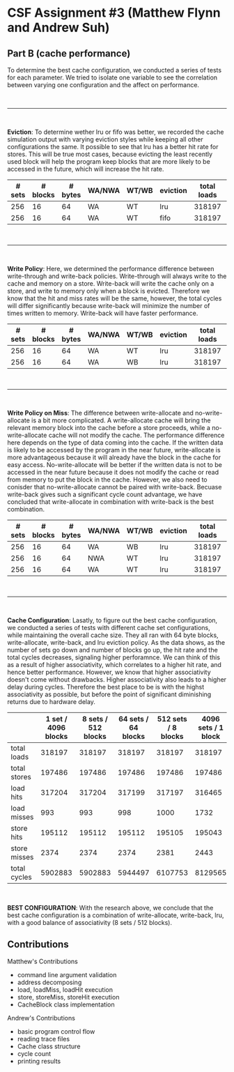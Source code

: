 # CSF Assignment #3 (Matthew Flynn and Andrew Suh)

## **Part B (cache performance)**

To determine the best cache configuration, we conducted a series of tests for each parameter. We tried to isolate one variable to see the correlation between varying one configuration and the affect on performance.  

<br/>

---

<br/>

**Eviction**: To determine wether lru or fifo was better, we recorded the cache simulation output with varying eviction styles while keeping all other configurations the same. It possible to see that lru has a better hit rate for stores. This will be true most cases, because evicting the least recently used block will help the program keep blocks that are more likely to be accessed in the future, which will increase the hit rate. 

| # sets | # blocks | # bytes | WA/NWA | WT/WB | eviction | total loads | total stores | load hits | load misses | store hits | store misses | total cycles |
|-|-|-|-|-|-|-|-|-|-|-|-|-|
| 256 | 16 | 64 | WA | WT | lru | ﻿318197 | 197486 | 317198 | 999 | 195109 | 2377 | 25663541 |
| 256 | 16 | 64 | WA | WT | fifo | ﻿318197 | 197486 | 317193 | 1004 | 195109 | 2377 | 25671546 |

<br/>

---

<br/>

**Write Policy**: Here, we determined the performance difference between write-through and write-back policies. Write-through will always write to the cache and memory on a store. Write-back will write the cache only on a store, and write to memory only when a block is evicted. Therefore we know that the hit and miss rates will be the same, however, the total cycles will differ significantly because write-back will minimize the number of times written to memory. Write-back will have faster performance. 

| # sets | # blocks | # bytes | WA/NWA | WT/WB | eviction | total loads | total stores | load hits | load misses | store hits | store misses | total cycles |
|-|-|-|-|-|-|-|-|-|-|-|-|-|
| 256 | 16 | 64 | WA | WT | lru | ﻿318197 | 197486 | 317198 | 999 | 195109 | 2377 | 25663541 |
| 256 | 16 | 64 | WA | WB | lru | ﻿318197 | 197486 | 317198 | 999 | 195109 | 2377 | 6016518 |

<br/>

---

<br/>

**Write Policy on Miss**: The difference between write-allocate and no-write-allocate is a bit more complicated. A write-allocate cache will bring the relevant memory block into the cache before a store proceeds, while a no-write-allocate cache will not modify the cache. The performance difference here depends on the type of data coming into the cache. If the written data is likely to be accessed by the program in the near future, write-allocate is more advantageous because it will already have the block in the cache for easy access. No-write-allocate will be better if the written data is not to be accessed in the near future because it does not modify the cache or read from memory to put the block in the cache. However, we also need to conisder that no-write-allocate cannot be paired with write-back. Becuase write-back gives such a significant cycle count advantage, we have concluded that write-allocate in combination with write-back is the best combination. 

| # sets | # blocks | # bytes | WA/NWA | WT/WB | eviction | total loads | total stores | load hits | load misses | store hits | store misses | total cycles |
|-|-|-|-|-|-|-|-|-|-|-|-|-|
| 256 | 16 | 64 | WA | WB | lru | ﻿318197 | 197486 | 317198 | 999 | 195109 | 2377 | 6016518 |
| 256 | 16 | 64 | NWA | WT | lru | ﻿318197 | 197486 | 315894 | 2303 | 173709 | 23777 | 23925324 |
| 256 | 16 | 64 | WA | WT | lru | ﻿318197 | 197486 | 317198 | 999 | 195109 | 2377 | 25663541 |

<br/>

---

<br/>


**Cache Configuration**: Lasatly, to figure out the best cache configuration, we conducted a series of tests with different cache set configurations, while maintaining the overall cache size. They all ran with 64 byte blocks, write-allocate, write-back, and lru eviction policy. As the data shows, as the number of sets go down and number of blocks go up, the hit rate and the total cycles decreases, signaling higher perforamnce. We can think of this as a result of higher associativity, which correlates to a higher hit rate, and hence better performance. However, we know that higher associativity doesn't come without drawbacks. Higher associativity also leads to a higher delay during cycles. Therefore the best place to be is with the highst associativity as possible, but before the point of significant diminishing returns due to hardware delay. 


|  | 1 set / 4096 blocks | 8 sets / 512 blocks | 64 sets / 64 blocks | 512 sets / 8 blocks | 4096 sets / 1 block |
|-|-|-|-|-|-|
| total loads | 318197 | 318197 | 318197 | 318197 | 318197 |
| total stores | 197486 | 197486 | 197486 | 197486 | 197486 |
| load hits | 317204 | 317204 | 317199 | 317197 | 316465 |
| load misses | 993 | 993 | 998 | 1000 | 1732 |
| store hits | 195112 | 195112 | 195112 | 195105 | 195043 |
| store misses | 2374 | 2374 | 2374 | 2381 | 2443 |
| total cycles | 5902883 | 5902883 | 5944497 | 6107753 | 8129565 |

<br/>

**BEST CONFIGURATION**: With the research above, we conclude that the best cache configuration is a combination of write-allocate, write-back, lru, with a good balance of associativity (8 sets / 512 blocks).

## Contributions

Matthew's Contributions
* command line argument validation
* address decomposing
* load, loadMiss, loadHit execution
* store, storeMiss, storeHit execution
* CacheBlock class implementation

Andrew's Contributions
* basic program control flow
* reading trace files
* Cache class structure
* cycle count
* printing results
